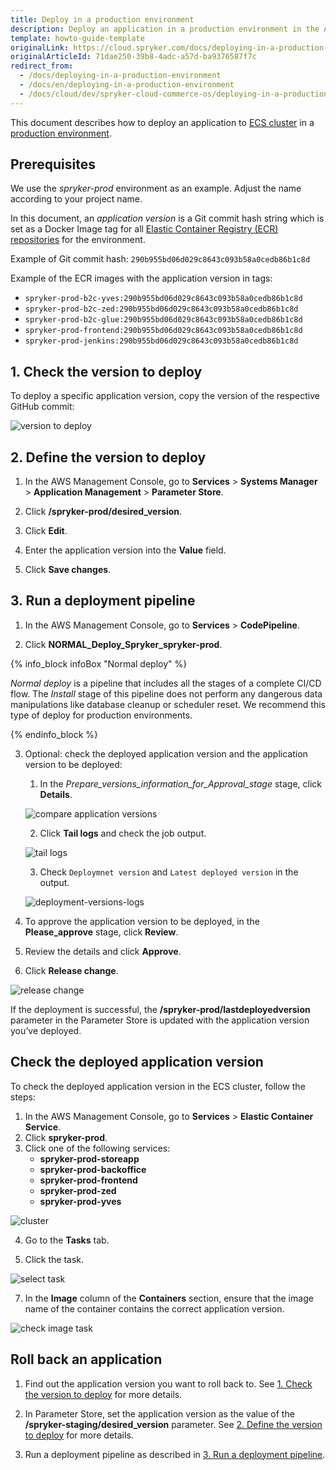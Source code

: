 ```yaml
---
title: Deploy in a production environment
description: Deploy an application in a production environment in the AWS Management Console.
template: howto-guide-template
originalLink: https://cloud.spryker.com/docs/deploying-in-a-production-environment
originalArticleId: 71dae250-39b8-4adc-a57d-ba9376587f7c
redirect_from:
  - /docs/deploying-in-a-production-environment
  - /docs/en/deploying-in-a-production-environment
  - /docs/cloud/dev/spryker-cloud-commerce-os/deploying-in-a-production-environment.html
---
```


This document describes how to deploy an application to [ECS cluster](https://docs.aws.amazon.com/AmazonECS/latest/developerguide/clusters.html) in a [production environment](/docs/ca/dev/environments-overview.html#production-prod).


## Prerequisites

We use the *spryker-prod* environment as an example. Adjust the name according to your project name.

In this document, an *application version* is a Git commit hash string which is set as a Docker Image tag for all [Elastic Container Registry (ECR) repositories](https://docs.aws.amazon.com/AmazonECR/latest/userguide/Repositories.html) for the environment.

Example of Git commit hash: `290b955bd06d029c8643c093b58a0cedb86b1c8d`

Example of the ECR images with the application version in tags:

* `spryker-prod-b2c-yves:290b955bd06d029c8643c093b58a0cedb86b1c8d`
* `spryker-prod-b2c-zed:290b955bd06d029c8643c093b58a0cedb86b1c8d`
* `spryker-prod-b2c-glue:290b955bd06d029c8643c093b58a0cedb86b1c8d`
* `spryker-prod-frontend:290b955bd06d029c8643c093b58a0cedb86b1c8d`
* `spryker-prod-jenkins:290b955bd06d029c8643c093b58a0cedb86b1c8d`




## 1. Check the version to deploy

To deploy a specific application version, copy the version of the respective GitHub commit:


![version to deploy](https://spryker.s3.eu-central-1.amazonaws.com/cloud-docs/Spryker+Cloud/Deploying+in+a+production+environment/version-to-deploy.png)




## 2. Define the version to deploy

1. In the AWS Management Console, go to **Services** > **Systems Manager** > **Application Management** > **Parameter Store**.

2. Click **/spryker-prod/desired_version**.

3. Click **Edit**.

4. Enter the application version into the **Value** field.

5. Click **Save changes**.


## 3. Run a deployment pipeline

1. In the AWS Management Console, go to **Services** > **CodePipeline**.

2. Click **NORMAL_Deploy_Spryker_spryker-prod**.


{% info_block infoBox "Normal deploy" %}

*Normal deploy* is a pipeline that includes all the stages of a complete CI/CD flow. The *Install* stage of this pipeline does not perform any dangerous data manipulations like database cleanup or scheduler reset. We recommend this type of deploy for production environments.

{% endinfo_block %}

3. Optional: check the deployed application version and the application version to be deployed:

    1. In the *Prepare_versions_information_for_Approval_stage* stage, click **Details**.



    ![compare application versions](https://spryker.s3.eu-central-1.amazonaws.com/cloud-docs/Spryker+Cloud/Deploying+in+a+production+environment/compare-application-versions.png)

    2. Click **Tail logs** and check the job output.

    ![tail logs](https://spryker.s3.eu-central-1.amazonaws.com/cloud-docs/Spryker+Cloud/Deploying+in+a+production+environment/tail-logs.png)

    3. Check `Deploymnet version` and `Latest deployed version` in the output.



    ![deployment-versions-logs](https://spryker.s3.eu-central-1.amazonaws.com/cloud-docs/Spryker+Cloud/Deploying+in+a+production+environment/deployment-versions-logs-prod.png)

4. To approve the application version to be deployed, in the **Please_approve** stage, click **Review**.

5. Review the details and click **Approve**.

6. Click **Release change**.

![release change](https://spryker.s3.eu-central-1.amazonaws.com/cloud-docs/Spryker+Cloud/Deploying+in+a+production+environment/release-change.png)

If the deployment is successful, the **/spryker-prod/lastdeployedversion** parameter in the Parameter Store is updated with the application version you’ve deployed.


## Check the deployed application version

To check the deployed application version in the ECS cluster, follow the steps:

1. In the AWS Management Console, go to **Services** > **Elastic Container Service**.
2. Click **spryker-prod**.
3. Click one of the following services:
    * **spryker-prod-storeapp**
    * **spryker-prod-backoffice**
    * **spryker-prod-frontend**
    * **spryker-prod-zed**
    * **spryker-prod-yves**

![cluster](https://spryker.s3.eu-central-1.amazonaws.com/cloud-docs/Spryker+Cloud/Deploying+in+a+production+environment/cluster-spryker-prod.png)

4. Go to the **Tasks** tab.

5. Click the task.

![select task](https://spryker.s3.eu-central-1.amazonaws.com/cloud-docs/Spryker+Cloud/Deploying+in+a+production+environment/select-task-prod.png)

7. In the **Image** column of the **Containers** section, ensure that the image name of the container contains the correct application version.

![check image task](https://spryker.s3.eu-central-1.amazonaws.com/cloud-docs/Spryker+Cloud/Deploying+in+a+production+environment/check-image-task-prod.png)

## Roll back an application

1. Find out the application version you want to roll back to. See [1. Check the version to deploy](#check-the-version-to-deploy) for more details.

2. In Parameter Store, set the application version as the value of the **/spryker-staging/desired_version** parameter. See [2. Define the version to deploy](#define-the-version-to-deploy) for more details.

3. Run a deployment pipeline as described in [3. Run a deployment pipeline](#run-a-deployment-pipeline).
